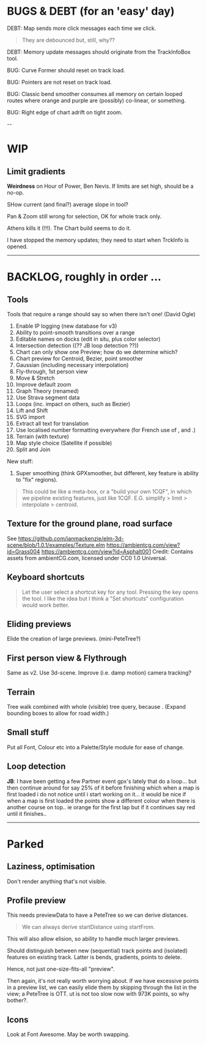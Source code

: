 
# BUGS & DEBT (for an 'easy' day)

DEBT: Map sends more click messages each time we click. 
> They are debounced but, still, why??

DEBT: Memory update messages should originate from the TrackInfoBox tool.

BUG: Curve Former should reset on track load.

BUG: Pointers are not reset on track load.

BUG: Classic bend smoother consumes all memory on certain looped routes where
     orange and purple are (possibly) co-linear, or something.

BUG: Right edge of chart adrift on tight zoom.

--

# WIP

## Limit gradients

**Weirdness** on Hour of Power, Ben Nevis. If limits are set high, should be a no-op.

SHow current (and final?) average slope in tool?

Pan & Zoom still wrong for selection, OK for whole track only.

Athens kills it (!!!). The Chart build seems to do it.

I have stopped the memory updates; they need to start when TrckInfo is opened.

---

# BACKLOG, roughly in order ...

## Tools

Tools that require a range should say so when there isn't one! (David Ogle)

1. Enable IP logging (new database for v3)
2. Ability to point-smooth transitions over a range
3. Editable names on docks (edit in situ, plus color selector)
4. Intersection detection ((?? JB loop detection ??)) 
5. Chart can only show one Preview; how do we determine which?
6. Chart preview for Centroid, Bezier, point smoother
7. Gaussian (including necessary interpolation)
8. Fly-through, 1st person view
9. Move & Stretch
10. Improve default zoom
11. Graph Theory (renamed)
12. Use Strava segment data
13. Loops (inc. impact on others, such as Bezier)
14. Lift and Shift
15. SVG import
16. Extract all text for translation
17. Use localised number formatting everywhere (for French use of , and .)
18. Terrain (with texture)
19. Map style choice (Satellite if possible)
20. Split and Join

New stuff:
1. Super smoothing  (think GPXsmoother, but different, key feature is ability to "fix" regions).
> This could be like a meta-box, or a "build your own 1CQF", in which
> we pipeline existing features, just like 1CQF.
> E.G. simplify > limit > interpolate > centroid.

## Texture for the ground plane, road surface

See https://github.com/ianmackenzie/elm-3d-scene/blob/1.0.1/examples/Texture.elm
https://ambientcg.com/view?id=Grass004
https://ambientcg.com/view?id=Asphalt001
Credit: Contains assets from ambientCG.com, licensed under CC0 1.0 Universal.

## Keyboard shortcuts

> Let the user select a shortcut key for any tool.
> Pressing the key opens the tool.
> I like the idea but I think a "Set shortcuts" configuration would work better.

## Eliding previews

Elide the creation of large previews. (mini-PeteTree?)

## First person view & Flythrough

Same as v2. Use 3d-scene. Improve (i.e. damp motion) camera tracking?

## Terrain

Tree walk combined with whole (visible) tree query, because <track loops>.
(Expand bounding boxes to allow for road width.)

## Small stuff

Put all Font, Colour etc into a Palette/Style module for ease of change.

## Loop detection

**JB**: I have been getting a few Partner event gpx's lately that do a loop... but then continue around for say 25% of it before finishing which when a map is first loaded i do not notice until i start working on it... it would be nice if when a map is first loaded the points show a different colour when there is another course on top.. ie orange for the first lap but if it continues say red until it finishes..

---

# Parked

## Laziness, optimisation

Don't render anything that's not visible.

## Profile preview

This needs previewData to have a PeteTree so we can derive distances.
> We can always derive startDistance using startFrom.

This will also allow elision, so ability to handle much larger previews.

Should distinguish between new (sequential) track points and (isolated) features
on existing track. Latter is bends, gradients, points to delete.

Hence, not just one-size-fits-all "preview".

Then again, it's not really worth worrying about. If we have excessive points
in a preview list, we can easily elide them by skipping through the list in the
view; a PeteTree is OTT.
ut is not too slow now with 973K points, so why bother?.

## Icons

Look at Font Awesome. May be worth swapping.

